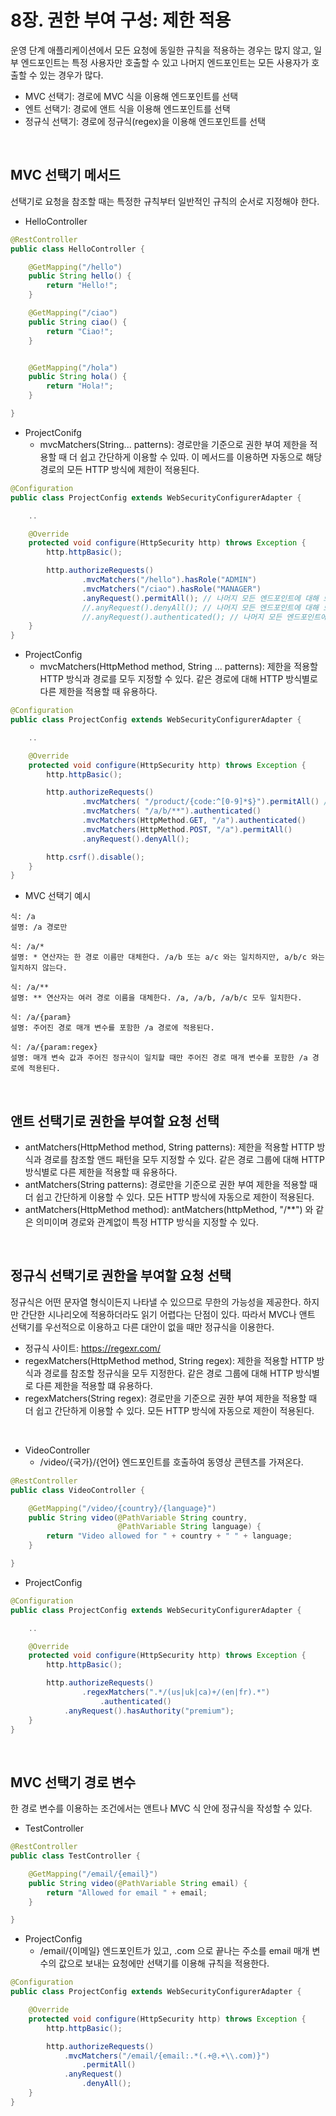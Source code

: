 # 8장. 권한 부여 구성: 제한 적용

운영 단계 애플리케이션에서 모든 요청에 동일한 규칙을 적용하는 경우는 많지 않고, 일부 엔드포인트는 특정 사용자만 호출할 수 있고 나머지 엔드포인트는 모든 사용자가 호출할 수 있는 경우가 많다.  
 - MVC 선택기: 경로에 MVC 식을 이용해 엔드포인트를 선택
 - 엔트 선택기: 경로에 앤트 식을 이용해 엔드포인트를 선택
 - 정규식 선택기: 경로에 정규식(regex)을 이용해 엔드포인트를 선택

<br/>

## MVC 선택기 메서드

선택기로 요청을 참조할 때는 특정한 규칙부터 일반적인 규칙의 순서로 지정해야 한다.  

 - HelloController
```Java
@RestController
public class HelloController {

    @GetMapping("/hello")
    public String hello() {
        return "Hello!";
    }

    @GetMapping("/ciao")
    public String ciao() {
        return "Ciao!";
    }


    @GetMapping("/hola")
    public String hola() {
        return "Hola!";
    }

}
```

 - ProjectConifg
    - mvcMatchers(String... patterns): 경로만을 기준으로 권한 부여 제한을 적용할 때 더 쉽고 간단하게 이용할 수 있따. 이 메서드를 이용하면 자동으로 해당 경로의 모든 HTTP 방식에 제한이 적용된다.
```Java
@Configuration
public class ProjectConfig extends WebSecurityConfigurerAdapter {

    ..

    @Override
    protected void configure(HttpSecurity http) throws Exception {
        http.httpBasic();

        http.authorizeRequests()
                .mvcMatchers("/hello").hasRole("ADMIN")
                .mvcMatchers("/ciao").hasRole("MANAGER")
                .anyRequest().permitAll(); // 나머지 모든 엔드포인트에 대해 모든 요청 허용
                //.anyRequest().denyAll(); // 나머지 모든 엔드포인트에 대해 모든 요청 거부
                //.anyRequest().authenticated(); // 나머지 모든 엔드포인트에 대해 인증된 사용자만 허용
    }
}
```

 - ProjectConfig
    - mvcMatchers(HttpMethod method, String ... patterns): 제한을 적용할 HTTP 방식과 경로를 모두 지정할 수 있다. 같은 경로에 대해 HTTP 방식별로 다른 제한을 적용할 때 유용하다.
```Java
@Configuration
public class ProjectConfig extends WebSecurityConfigurerAdapter {

    ..

    @Override
    protected void configure(HttpSecurity http) throws Exception {
        http.httpBasic();

        http.authorizeRequests()
                .mvcMatchers( "/product/{code:^[0-9]*$}").permitAll() // 숫자가 포함된 호출만 허가
                .mvcMatchers( "/a/b/**").authenticated()
                .mvcMatchers(HttpMethod.GET, "/a").authenticated()
                .mvcMatchers(HttpMethod.POST, "/a").permitAll()
                .anyRequest().denyAll();

        http.csrf().disable();
    }
}
```

 - MVC 선택기 예시
```
식: /a
설명: /a 경로만

식: /a/*
설명: * 연산자는 한 경로 이름만 대체한다. /a/b 또는 a/c 와는 일치하지만, a/b/c 와는 일치하지 않는다.

식: /a/**
설명: ** 연산자는 여러 경로 이름을 대체한다. /a, /a/b, /a/b/c 모두 일치한다.

식: /a/{param}
설명: 주어진 경로 매개 변수를 포함한 /a 경로에 적용된다.

식: /a/{param:regex}
설명: 매개 변숙 값과 주어진 정규식이 일치할 때만 주어진 경로 매개 변수를 포함한 /a 경로에 적용된다.
```

<br/>

## 앤트 선택기로 권한을 부여할 요청 선택

 - antMatchers(HttpMethod method, String patterns): 제한을 적용할 HTTP 방식과 경로를 참조할 앤드 패턴을 모두 지정할 수 있다. 같은 경로 그룹에 대해 HTTP 방식별로 다른 제한을 적용할 때 유용하다.
 - antMatchers(String patterns): 경로만을 기준으로 권한 부여 제한을 적용할 때 더 쉽고 간단하게 이용할 수 있다. 모든 HTTP 방식에 자동으로 제한이 적용된다.
 - antMatchers(HttpMethod method): antMatchers(httpMethod, "/**") 와 같은 의미이며 경로와 관계없이 특정 HTTP 방식을 지정할 수 있다.

<br/>

## 정규식 선택기로 권한을 부여할 요청 선택

정규식은 어떤 문자열 형식이든지 나타낼 수 있으므로 무한의 가능성을 제공한다. 하지만 간단한 시나리오에 적용하더라도 읽기 어렵다는 단점이 있다. 따라서 MVC나 앤트 선택기를 우선적으로 이용하고 다른 대안이 없을 때만 정규식을 이용한다.  

 - 정규식 사이트: https://regexr.com/
 - regexMatchers(HttpMethod method, String regex): 제한을 적용할 HTTP 방식과 경로를 참조할 정규식을 모두 지정한다. 같은 경로 그룹에 대해 HTTP 방식별로 다른 제한을 적용할 떄 유용하다.
 - regexMatchers(String regex): 경로만을 기준으로 권한 부여 제한을 적용할 때 더 쉽고 간단하게 이용할 수 있다. 모든 HTTP 방식에 자동으로 제한이 적용된다.

<br/>

 - VideoController
    - /video/{국가}/{언어} 엔드포인트를 호출하여 동영상 콘텐츠를 가져온다.
```Java
@RestController
public class VideoController {

    @GetMapping("/video/{country}/{language}")
    public String video(@PathVariable String country,
                        @PathVariable String language) {
        return "Video allowed for " + country + " " + language;
    }

}
```

 - ProjectConfig
```Java
@Configuration
public class ProjectConfig extends WebSecurityConfigurerAdapter {

    ..

    @Override
    protected void configure(HttpSecurity http) throws Exception {
        http.httpBasic();

        http.authorizeRequests()
                .regexMatchers(".*/(us|uk|ca)+/(en|fr).*")
                    .authenticated()
            .anyRequest().hasAuthority("premium");
    }
}
```

<br/>

## MVC 선택기 경로 변수

한 경로 변수를 이용하는 조건에서는 앤트나 MVC 식 안에 정규식을 작성할 수 있다.  

 - TestController
```Java
@RestController
public class TestController {

    @GetMapping("/email/{email}")
    public String video(@PathVariable String email) {
        return "Allowed for email " + email;
    }

}
```

 - ProjectConfig
    - /email/{이메일} 엔드포인트가 있고, .com 으로 끝나는 주소를 email 매개 변수의 값으로 보내는 요청에만 선택기를 이용해 규칙을 적용한다.
```Java
@Configuration
public class ProjectConfig extends WebSecurityConfigurerAdapter {

    @Override
    protected void configure(HttpSecurity http) throws Exception {
        http.httpBasic();

        http.authorizeRequests()
            .mvcMatchers("/email/{email:.*(.+@.+\\.com)}")
                .permitAll()
            .anyRequest()
                .denyAll();
    }
}
```
